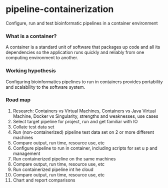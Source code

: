 # pipeline-containerization
Configure, run and test bioinformatic pipelines in a container environment

### What is a container?
A container is a standard unit of software that packages up code and all its dependencies so the application runs quickly and reliably from one computing environment to another.

### Working hypothesis
Configuring bioinformatics pipelines to run in containers provides portability and scalability to the software system.

### Road map
1. Research: Containers vs Virtual Machines, Containers vs Java Virtual Machine, Docker vs Singularity, strengths and weaknesses, use cases
1. Select target pipeline for project, run and get familiar with IO
1. Collate test data set
1. Run (non-containerized) pipeline test data set on 2 or more different machines
1. Compare output, run time, resource use, etc
1. Configure pipeline to run in container, including scripts for set u p and management
1. Run containerized pipeline on the same machines
1. Compare output, run time, resource use, etc
1. Run containerized pipeline int he cloud
1. Compare output, run time, resource use, etc
1. Chart and report comparisons
